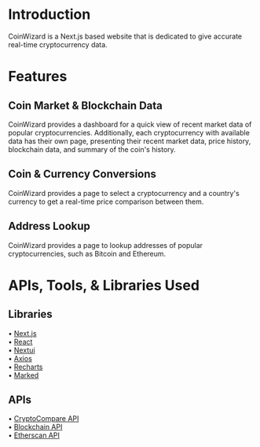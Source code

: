 # Introduction
CoinWizard is a Next.js based website that is dedicated to give accurate real-time cryptocurrency data. 

# Features
## Coin Market & Blockchain Data
CoinWizard provides a dashboard for a quick view of recent market data of popular cryptocurrencies. Additionally, each cryptocurrency with available data has their own page, presenting their recent market data, price history, blockchain data, and summary of the coin's history.
## Coin & Currency Conversions
CoinWizard provides a page to select a cryptocurrency and a country's currency to get a real-time price comparison between them.
## Address Lookup
CoinWizard provides a page to lookup addresses of popular cryptocurrencies, such as Bitcoin and Ethereum.

# APIs, Tools, & Libraries Used
## Libraries
• [Next.js](https://nextjs.org/)<br>
• [React](https://react.dev/)<br>
• [Nextui](https://nextui.org/)<br>
• [Axios](https://www.npmjs.com/package/axios)<br>
• [Recharts](https://recharts.org/)<br>
• [Marked](https://www.npmjs.com/package/marked)<br>

## APIs
• [CryptoCompare API](https://min-api.cryptocompare.com/documentation)<br>
• [Blockchain API](https://www.blockchain.com/explorer/api)<br>
• [Etherscan API](https://docs.etherscan.io/)<br>

